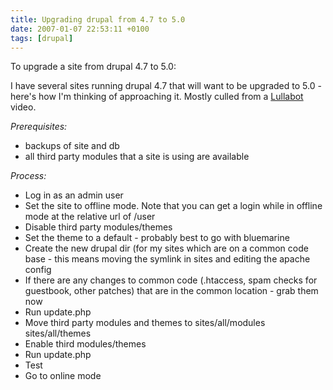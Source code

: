 ```yaml
---
title: Upgrading drupal from 4.7 to 5.0
date: 2007-01-07 22:53:11 +0100
tags: [drupal]
---
```


To upgrade a site from drupal 4.7 to 5.0:

I have several sites running drupal 4.7 that will want to be upgraded to 5.0 - here's how I'm thinking of approaching it. Mostly culled from a [Lullabot](http://www.lullabot.com/videos/upgrading-from-drupal-4-7-x-to-drupal-5-x) video.

*Prerequisites:*

* backups of site and db
* all third party modules that a site is using are available

*Process:*

*  Log in as an admin user
*  Set the site to offline mode. Note that you can get a login while in offline mode at the relative url of /user
*  Disable third party modules/themes
*  Set the theme to a default - probably best to go with bluemarine
*  Create the new drupal dir (for my sites which are on a common code base - this means moving the symlink in sites and editing the apache config
*  If there are any changes to common code (.htaccess, spam checks for guestbook, other patches) that are in the common location - grab them now
*  Run update.php
*  Move third party modules and themes to sites/all/modules sites/all/themes
*  Enable third modules/themes
*  Run update.php
*  Test
*  Go to online mode

